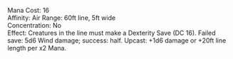 Mana Cost: 16  
Affinity: Air
Range: 60ft line, 5ft wide  
Concentration: No  
Effect: Creatures in the line must make a Dexterity Save (DC 16). Failed save: 5d6 Wind damage; success: half. 
Upcast: +1d6 damage or +20ft line length per x2 Mana.